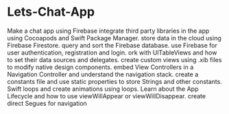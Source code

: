 # Lets-Chat-App
Make a chat app using Firebase 
integrate third party libraries in the app using Cocoapods and Swift Package Manager.
store data in the cloud using Firebase Firestore.
query and sort the Firebase database.
use Firebase for user authentication, registration and login.
ork with UITableViews and how to set their data sources and delegates.
create custom views using .xib files to modify native design components.
embed View Controllers in a Navigation Controller and understand the navigation stack.
create a constants file and use static properties to store Strings and other constants.
Swift loops and create animations using loops.
Learn about the App Lifecycle and how to use viewWillAppear or viewWillDisappear.
create direct Segues for navigation
